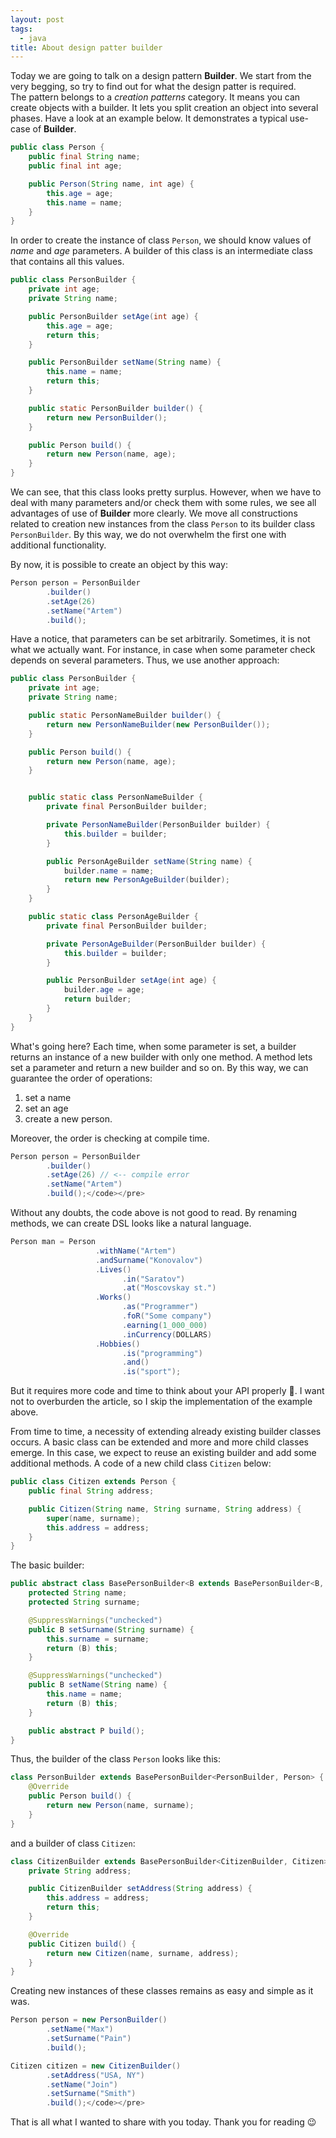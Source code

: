 ```yaml
---
layout: post
tags: 
  - java
title: About design patter builder 
---
```


Today we are going to talk on a design pattern __Builder__.
We start from the very begging, so try to find out for what the design patter is required.   
The pattern belongs to a _creation patterns_ category. It means you can create objects with a builder.
It lets you split creation an object into several phases. Have a look at an example below. It demonstrates a typical use-case of
__Builder__.   

```java
public class Person {
    public final String name;
    public final int age;

    public Person(String name, int age) {
        this.age = age;
        this.name = name;
    }
}
```

In order to create the instance of class `Person`, we should know values of _name_ and _age_ parameters. 
A builder of this class is an intermediate class that contains all this values.   

```java
public class PersonBuilder {
    private int age;
    private String name;

    public PersonBuilder setAge(int age) {
        this.age = age;
        return this;
    }

    public PersonBuilder setName(String name) {
        this.name = name;
        return this;
    }

    public static PersonBuilder builder() {
        return new PersonBuilder();
    }

    public Person build() {
        return new Person(name, age);
    }
}
```

We can see, that this class looks pretty surplus. However, when we have to deal with many parameters and/or check them 
with some rules, we see all advantages of use of __Builder__ more clearly. We move all constructions related to 
creation new instances from the class `Person` to its builder class `PersonBuilder`. By this way, we do not overwhelm 
the first one with additional functionality.   

By now, it is possible to create an object by this way:   
```java
Person person = PersonBuilder
        .builder()
        .setAge(26)
        .setName("Artem")
        .build();
```  
Have a notice, that parameters can be set arbitrarily. Sometimes, it is not what we actually want. For instance, 
in case when some parameter check depends on several parameters. Thus, we use another approach:  
```java
public class PersonBuilder {
    private int age;
    private String name;

    public static PersonNameBuilder builder() {
        return new PersonNameBuilder(new PersonBuilder());
    }

    public Person build() {
        return new Person(name, age);
    }


    public static class PersonNameBuilder {
        private final PersonBuilder builder;

        private PersonNameBuilder(PersonBuilder builder) {
            this.builder = builder;
        }

        public PersonAgeBuilder setName(String name) {
            builder.name = name;
            return new PersonAgeBuilder(builder);
        }
    }

    public static class PersonAgeBuilder {
        private final PersonBuilder builder;

        private PersonAgeBuilder(PersonBuilder builder) {
            this.builder = builder;
        }

        public PersonBuilder setAge(int age) {
            builder.age = age;
            return builder;
        }
    }
}
```
What's going here?  Each time, when some parameter is set, a builder returns an instance of a new builder with only one method.
A method lets set a parameter and return a new builder and so on. By this way, we can guarantee the order of operations:

1. set a name
2. set an age
3. create a new person.

Moreover, the order is checking at compile time.

```java
Person person = PersonBuilder
        .builder()
        .setAge(26) // <-- compile error
        .setName("Artem")
        .build();</code></pre>
```

Without any doubts, the code above is not good to read. By renaming methods, we can create DSL looks like a natural language.

```java
Person man = Person
                   .withName("Artem")
                   .andSurname("Konovalov")
                   .Lives()
                         .in("Saratov")
                         .at("Moscovskay st.")
                   .Works()
                         .as("Programmer")
                         .foR("Some company")
                         .earning(1_000_000)
                         .inCurrency(DOLLARS)
                   .Hobbies()
                         .is("programming")
                         .and()
                         .is("sport");
```

But it requires more code and time to think about your API properly 🙂. I want not to overburden the article,
so I skip the implementation of the example above.


From time to time, a necessity of extending already existing builder classes occurs. A basic class can be extended 
and more and more child classes emerge. In this case, we expect to reuse an existing builder and add some additional methods.
A code of a new child class `Citizen` below:

```java
public class Citizen extends Person {
    public final String address;

    public Citizen(String name, String surname, String address) {
        super(name, surname);
        this.address = address;
    }
}
```

The basic builder:

```java
public abstract class BasePersonBuilder<B extends BasePersonBuilder<B, P>, P> {
    protected String name;
    protected String surname;

    @SuppressWarnings("unchecked")
    public B setSurname(String surname) {
        this.surname = surname;
        return (B) this;
    }

    @SuppressWarnings("unchecked")
    public B setName(String name) {
        this.name = name;
        return (B) this;
    }

    public abstract P build();
}
```

Thus, the builder of the class `Person` looks like this:
```java
class PersonBuilder extends BasePersonBuilder<PersonBuilder, Person> {
    @Override
    public Person build() {
        return new Person(name, surname);
    }
}
```

and a builder of class `Citizen`:
```java
class CitizenBuilder extends BasePersonBuilder<CitizenBuilder, Citizen> {
    private String address;

    public CitizenBuilder setAddress(String address) {
        this.address = address;
        return this;
    }

    @Override
    public Citizen build() {
        return new Citizen(name, surname, address);
    }
}
```

Creating new instances of these classes remains as easy and simple as it was.

```java
Person person = new PersonBuilder()
        .setName("Max")
        .setSurname("Pain")
        .build();

Citizen citizen = new CitizenBuilder()
        .setAddress("USA, NY")
        .setName("Join")
        .setSurname("Smith")
        .build();</code></pre>
```

That is all what I wanted to share with you today. Thank you for reading 😉